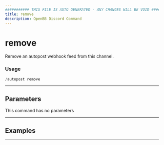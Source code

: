 ```yaml
---
########### THIS FILE IS AUTO GENERATED - ANY CHANGES WILL BE VOID ###########
title: remove
description: OpenBB Discord Command
---
```


# remove

Remove an autopost webhook feed from this channel.

### Usage

```python wordwrap
/autopost remove
```

---

## Parameters

This command has no parameters



---

## Examples


---
